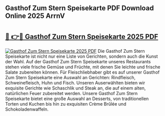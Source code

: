 ## Gasthof Zum Stern Speisekarte PDF Download Online 2025 ArrnV

# <h2><a href="http://gcat9j.nevu.top/?p=Gasthof+Zum+Stern+Speisekarte">🔗 👉🔴 Gasthof Zum Stern Speisekarte 2025 PDF</a></h2>

[![Gasthof Zum Stern Speisekarte 2025 PDF](https://i.imgur.com/dBaPXMq.png)](http://gcat9j.nevu.top/?p=Gasthof+Zum+Stern+Speisekarte)
Die Gasthof Zum Stern Speisekarte ist nicht nur eine Liste von Gerichten, sondern auch die Kunst der Wahl. Auf der Gasthof Zum Stern Speisekarte unseres Restaurants stehen viele frische Gemüse und Früchte, mit denen Sie leichte und frische Salate zubereiten können. Für Fleischliebhaber gibt es auf unserer Gasthof Zum Stern Speisekarte eine Auswahl an Gerichten: Rindfleisch, Schweinefleisch, Huhn und Fisch. Unseren Auserwählten bieten wir exquisite Gerichte wie Schaschlik und Steak an, die auf einem alten, natürlichen Feuer zubereitet werden. Unsere Gasthof Zum Stern Speisekarte bietet eine große Auswahl an Desserts, von traditionellen Torten und Kuchen bis hin zu exquisiten Crème Brûlée und Schokoladenwaffeln.
